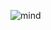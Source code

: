 ![mind](https://user-images.githubusercontent.com/69804253/91668684-229ca100-eb2c-11ea-9b06-b55d119c1c00.png)
